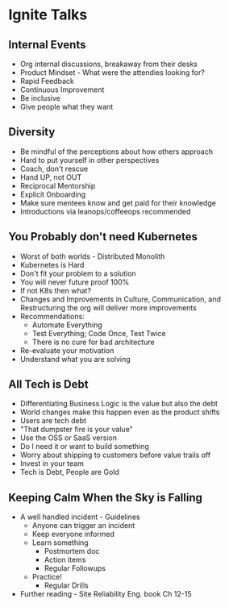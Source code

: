 # Ignite Talks

## Internal Events
* Org internal discussions, breakaway from their desks
* Product Mindset - What were the attendies looking for?
* Rapid Feedback
* Continuous Improvement
* Be inclusive
* Give people what they want

## Diversity
* Be mindful of the perceptions about how others approach
* Hard to put yourself in other perspectives
* Coach, don't rescue
* Hand UP, not OUT
* Reciprocal Mentorship
* Explicit Onboarding
* Make sure mentees know and get paid for their knowledge
* Introductions via leanops/coffeeops recommended

## You Probably don't need Kubernetes
* Worst of both worlds - Distributed Monolith
* Kubernetes is Hard
* Don't fit your problem to a solution
* You will never future proof 100%
* If not K8s then what?
* Changes and Improvements in Culture, Communication, and Restructuring the org will deliver more improvements
* Recommendations:
    * Automate Everything
    * Test Everything; Code Once, Test Twice
    * There is no cure for bad architecture
* Re-evaluate your motivation
* Understand what you are solving

## All Tech is Debt
* Differentiating Business Logic is the value but also the debt
* World changes make this happen even as the product shifts
* Users are tech debt
* "That dumpster fire is your value"
* Use the OSS or SaaS version
* Do I need it or want to build something
* Worry about shipping to customers before value trails off
* Invest in your team
* Tech is Debt, People are Gold

## Keeping Calm When the Sky is Falling
* A well handled incident - Guidelines
    * Anyone can trigger an incident
    * Keep everyone informed
    * Learn something
        * Postmortem doc
        * Action items
        * Regular Followups
    * Practice!
        * Regular Drills
* Further reading - Site Reliability Eng. book Ch 12-15